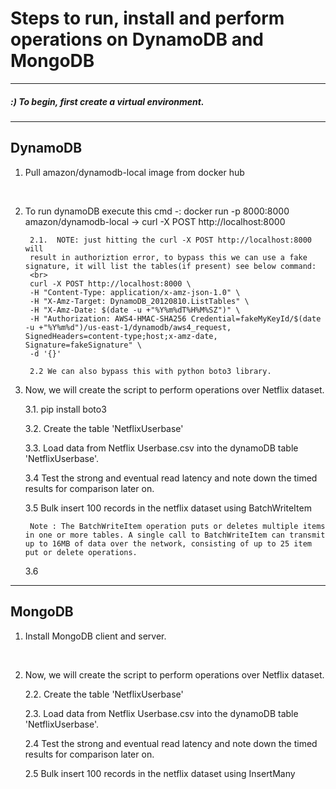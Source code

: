# Steps to run, install and perform operations on DynamoDB and MongoDB
------------------------------------------------------------

#####  :) To begin, first create a virtual environment.

------------------------------------------
DynamoDB
-------------------------------------------

1. Pull amazon/dynamodb-local image from docker hub
<br>

2. To run dynamoDB execute this cmd -: docker run -p 8000:8000 amazon/dynamodb-local -> curl -X POST http://localhost:8000

        2.1.  NOTE: just hitting the curl -X POST http://localhost:8000 will 
        result in authoriztion error, to bypass this we can use a fake signature, it will list the tables(if present) see below command: 
        <br>
        curl -X POST http://localhost:8000 \
        -H "Content-Type: application/x-amz-json-1.0" \
        -H "X-Amz-Target: DynamoDB_20120810.ListTables" \
        -H "X-Amz-Date: $(date -u +"%Y%m%dT%H%M%SZ")" \
        -H "Authorization: AWS4-HMAC-SHA256 Credential=fakeMyKeyId/$(date -u +"%Y%m%d")/us-east-1/dynamodb/aws4_request, SignedHeaders=content-type;host;x-amz-date, Signature=fakeSignature" \
        -d '{}'

        2.2 We can also bypass this with python boto3 library.

3. Now, we will create the script to perform operations over Netflix dataset.

    3.1. pip install boto3

    3.2. Create the table 'NetflixUserbase'

    3.3. Load data from Netflix Userbase.csv into the dynamoDB table 'NetflixUserbase'.

    3.4 Test the strong and eventual read latency and note down the timed results for comparison later on.

    3.5 Bulk insert 100 records in the netflix dataset using BatchWriteItem

        Note : The BatchWriteItem operation puts or deletes multiple items in one or more tables. A single call to BatchWriteItem can transmit up to 16MB of data over the network, consisting of up to 25 item put or delete operations.
    
    3.6 
------------------------------------------
 MongoDB
-------------------------------------------

1. Install MongoDB client and server.
<br>

2. Now, we will create the script to perform operations over Netflix dataset.

    2.2. Create the table 'NetflixUserbase'

    2.3. Load data from Netflix Userbase.csv into the dynamoDB table 'NetflixUserbase'.

    2.4 Test the strong and eventual read latency and note down the timed results for comparison later on.

    2.5 Bulk insert 100 records in the netflix dataset using InsertMany 


